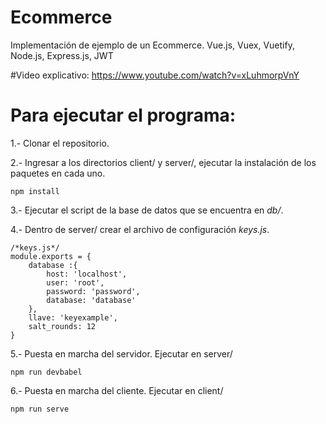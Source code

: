 # Ecommerce
Implementación de ejemplo de un Ecommerce. Vue.js, Vuex, Vuetify, Node.js, Express.js, JWT

#Video explicativo:
https://www.youtube.com/watch?v=xLuhmorpVnY

# Para ejecutar el programa:

1.- Clonar el repositorio.

2.- Ingresar a los directorios client/ y server/, ejecutar la instalación de los paquetes en cada uno.

```
npm install
```

3.- Ejecutar el script de la base de datos que se encuentra en *db/*.

4.- Dentro de server/ crear el archivo de configuración *keys.js*.

```
/*keys.js*/
module.exports = {
    database :{
        host: 'localhost',
        user: 'root',
        password: 'password',
        database: 'database'
    },
    llave: 'keyexample',
    salt_rounds: 12
} 
```

5.- Puesta en marcha del servidor. Ejecutar en server/
```
npm run devbabel
```
6.- Puesta en marcha del cliente. Ejecutar en client/
```
npm run serve
```

